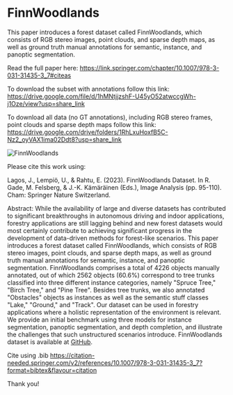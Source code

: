 # FinnWoodlands
 This paper introduces a forest dataset called FinnWoodlands, which consists of RGB stereo images, point clouds, and sparse depth maps, as well as ground truth manual annotations for semantic, instance, and panoptic segmentation.
 
 Read the full paper here:
https://link.springer.com/chapter/10.1007/978-3-031-31435-3_7#citeas
 
 To download the subset with annotations follow this link:
https://drive.google.com/file/d/1hMNtjjzshF-U45yO52atwccgWh-j1Oze/view?usp=share_link


To download all data (no GT annotations), including RGB stereo frames, point clouds and sparse depth maps  follow this link:
https://drive.google.com/drive/folders/1RhLxuHoxfB5C-Nz2_oyVAX1ima02Ddt8?usp=share_link
 
 ![FinnWoodlands](https://user-images.githubusercontent.com/61198473/232905453-406ef941-c030-4d80-b2f0-e9daf569e5f3.png)

Please cite this work using:

Lagos, J., Lempiö, U., & Rahtu, E. (2023). FinnWoodlands Dataset. In R. Gade, M. Felsberg, & J.-K. Kämäräinen (Eds.), Image Analysis (pp. 95-110). Cham: Springer Nature Switzerland.

Abstract:
While the availability of large and diverse datasets has contributed to significant breakthroughs in autonomous driving and indoor applications, forestry applications are still lagging behind and new forest datasets would most certainly contribute to achieving significant progress in the development of data-driven methods for forest-like scenarios. This paper introduces a forest dataset called FinnWoodlands, which consists of RGB stereo images, point clouds, and sparse depth maps, as well as ground truth manual annotations for semantic, instance, and panoptic segmentation. FinnWoodlands comprises a total of 4226 objects manually annotated, out of which 2562 objects (60.6%) correspond to tree trunks classified into three different instance categories, namely "Spruce Tree," "Birch Tree," and "Pine Tree". Besides tree trunks, we also annotated "Obstacles" objects as instances as well as the semantic stuff classes "Lake," "Ground," and "Track". Our dataset can be used in forestry applications where a holistic representation of the environment is relevant. We provide an initial benchmark using three models for instance segmentation, panoptic segmentation, and depth completion, and illustrate the challenges that such unstructured scenarios introduce. FinnWoodlands dataset is available at [GitHub](https://github.com/juanb09111/FinnForest.git).

Cite using .bib
https://citation-needed.springer.com/v2/references/10.1007/978-3-031-31435-3_7?format=bibtex&flavour=citation

Thank you!
